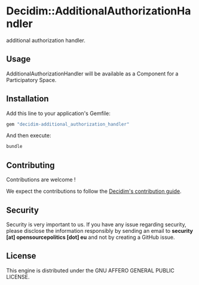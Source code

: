 # Decidim::AdditionalAuthorizationHandler

additional authorization handler.

## Usage

AdditionalAuthorizationHandler will be available as a Component for a Participatory
Space.

## Installation

Add this line to your application's Gemfile:

```ruby
gem "decidim-additional_authorization_handler"
```

And then execute:

```bash
bundle
```

## Contributing

Contributions are welcome !

We expect the contributions to follow the [Decidim's contribution guide](https://github.com/decidim/decidim/blob/develop/CONTRIBUTING.adoc).

## Security

Security is very important to us. If you have any issue regarding security, please disclose the information responsibly by sending an email to __security [at] opensourcepolitics [dot] eu__ and not by creating a GitHub issue.

## License

This engine is distributed under the GNU AFFERO GENERAL PUBLIC LICENSE.
